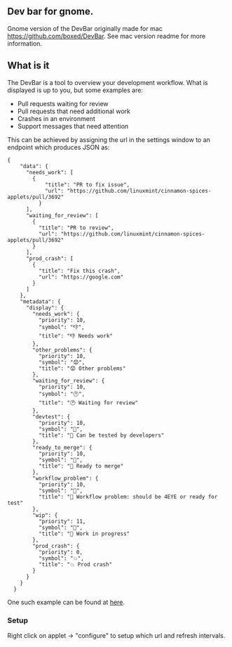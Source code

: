 ## Dev bar for gnome. 

Gnome version of the DevBar originally made for mac https://github.com/boxed/DevBar.
See mac version readme for more information.

## What is it

The DevBar is a tool to overview your development workflow. 
What is displayed is up to you, but some examples are:
 - Pull requests waiting for review
 - Pull requests that need additional work
 - Crashes in an environment
 - Support messages that need attention

This can be achieved by assigning the url in the settings window to an endpoint which produces JSON as:

```
{
    "data": {
      "needs_work": [
        {
            "title": "PR to fix issue",
            "url": "https://github.com/linuxmint/cinnamon-spices-applets/pull/3692"
          }
      ],
      "waiting_for_review": [
        {
          "title": "PR to review",
          "url": "https://github.com/linuxmint/cinnamon-spices-applets/pull/3692"
        }
      ],
      "prod_crash": [
        {
          "title": "Fix this crash",
          "url": "https://google.com"
        }
      ]
    },
    "metadata": {
      "display": {
        "needs_work": {
          "priority": 10,
          "symbol": "👎",
          "title": "👎 Needs work"
        },
        "other_problems": {
          "priority": 10,
          "symbol": "😟",
          "title": "😟 Other problems"
        },
        "waiting_for_review": {
          "priority": 10,
          "symbol": "🕐",
          "title": "🕐 Waiting for review"
        },
        "devtest": {
          "priority": 10,
          "symbol": "🧪",
          "title": "🧪 Can be tested by developers"
        },
        "ready_to_merge": {
          "priority": 10,
          "symbol": "🎉",
          "title": "🎉 Ready to merge"
        },
        "workflow_problem": {
          "priority": 10,
          "symbol": "🤨",
          "title": "🤨 Workflow problem: should be 4EYE or ready for test"
        },
        "wip": {
          "priority": 11,
          "symbol": "🚧",
          "title": "🚧 Work in progress"
        },
        "prod_crash": {
          "priority": 0,
          "symbol": "💥",
          "title": "💥 Prod crash"
        }
      }
    }
  }
```
 One such example can be found at [here](https://raw.githubusercontent.com/ludvigbostrom/DevBarGnome/master/example.json?). 

### Setup
Right click on applet -> "configure" to setup which url and refresh intervals.

